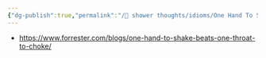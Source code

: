 ```yaml
---
{"dg-publish":true,"permalink":"/🚿 shower thoughts/idioms/One Hand To Shake Beats One Throat To Choke/","created":"2024-12-05T10:59:46.000-06:00","updated":"2024-12-05T10:59:46.000-06:00"}
---
```


- https://www.forrester.com/blogs/one-hand-to-shake-beats-one-throat-to-choke/